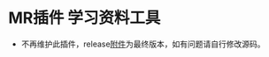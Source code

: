 # MR插件 学习资料工具

- 不再维护此插件，release[附件](https://github.com/htnanako/jav_study/releases/download/v1.6.0/jav_study-1.6.0.zip)为最终版本，如有问题请自行修改源码。